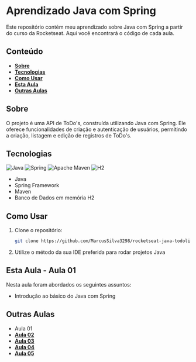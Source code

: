 # Aprendizado Java com Spring

Este repositório contém meu aprendizado sobre Java com Spring a partir do curso da Rocketseat. Aqui você encontrará o código de cada aula.

## Conteúdo

- **[Sobre](#sobre)**
- **[Tecnologias](#tecnologias)**
- **[Como Usar](#como-usar)**
- **[Esta Aula](#esta-aula)**
- **[Outras Aulas](#outras-aulas)**

## Sobre

O projeto é uma API de ToDo's, construída utilizando Java com Spring. Ele oferece funcionalidades de criação e autenticação de usuários, permitindo a criação, listagem e edição de registros de ToDo's.

## Tecnologias

<div>
  <img src="https://img.shields.io/badge/Java-ED8B00?style=flat&logo=openjdk&logoColor=white" alt="Java" />
  <img src="https://img.shields.io/badge/Spring-%236DB33F.svg?style=flat&logo=spring&logoColor=white" alt="Spring" />
  <img src="https://img.shields.io/badge/Apache%20Maven-C71A36?style=flat&logo=Apache%20Maven&logoColor=white" alt="Apache Maven" />
  <img src="https://img.shields.io/badge/H2-0007b6?style=flat&logo=databricks&logoColor=white" alt="H2" />
</div>

- Java
- Spring Framework
- Maven
- Banco de Dados em memória H2

## Como Usar

1. Clone o repositório:

   ```bash
   git clone https://github.com/MarcusSilva3298/rocketseat-java-todolist.git

2. Utilize o método da sua IDE preferida para rodar projetos Java


## Esta Aula - Aula 01

Nesta aula foram abordados os seguintes assuntos:

- Introdução ao básico do Java com Spring

## Outras Aulas

- Aula 01
- **[Aula 02](https://github.com/MarcusSilva3298/rocketseat-java-todolist/tree/aula-02)**
- **[Aula 03](https://github.com/MarcusSilva3298/rocketseat-java-todolist/tree/aula-03)**
- **[Aula 04](https://github.com/MarcusSilva3298/rocketseat-java-todolist/tree/aula-04)**
- **[Aula 05](https://github.com/MarcusSilva3298/rocketseat-java-todolist/tree/aula-05)**
